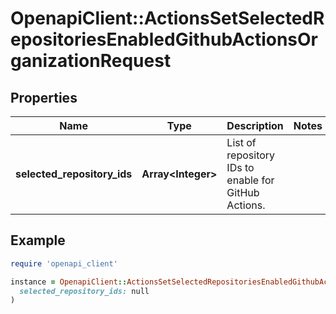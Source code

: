 # OpenapiClient::ActionsSetSelectedRepositoriesEnabledGithubActionsOrganizationRequest

## Properties

| Name | Type | Description | Notes |
| ---- | ---- | ----------- | ----- |
| **selected_repository_ids** | **Array&lt;Integer&gt;** | List of repository IDs to enable for GitHub Actions. |  |

## Example

```ruby
require 'openapi_client'

instance = OpenapiClient::ActionsSetSelectedRepositoriesEnabledGithubActionsOrganizationRequest.new(
  selected_repository_ids: null
)
```

